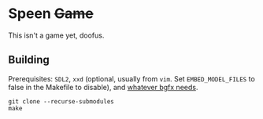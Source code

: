 # Speen ~~Game~~

This isn't a game yet, doofus.

## Building

Prerequisites: `SDL2`, `xxd` (optional, usually from `vim`. Set `EMBED_MODEL_FILES`
to false in the Makefile to disable), and [whatever bgfx needs](https://bkaradzic.github.io/bgfx/build.html#linux).

```
git clone --recurse-submodules
make
```


